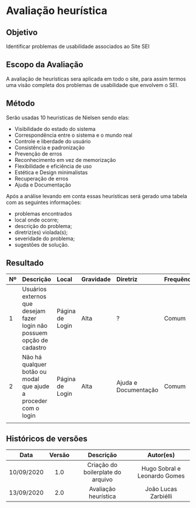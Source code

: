 # Avaliação heurística

## Objetivo

Identificar problemas de usabilidade associados ao Site SEI

## Escopo da Avaliação

A avaliação de heurísticas sera aplicada em todo o site, para assim termos uma visão completa dos problemas de usabilidade que envolvem o SEI.

## Método

Serão usadas 10 heuristicas de Nielsen sendo elas:
* Visibilidade do estado do sistema
* Correspondência entre o sistema e o mundo real
* Controle e liberdade do usuário
* Consistência e padronização
* Prevenção de erros
* Reconhecimento em vez de memorização
* Flexibilidade e eficiência de uso
* Estética e Design minimalistas
* Recuperação de erros
* Ajuda e Documentação 

Após a análise levando em conta essas heurísticas será gerado uma tabela com as seguintes informações:
* problemas encontrados
* local onde ocorre;
* descrição do problema;
* diretriz(es) violada(s);
* severidade do problema;
* sugestões de solução.

## Resultado

|Nº | Descrição | Local | Gravidade | Diretriz | Frequência | Impacto | Persistencia | Solução |
|:- | :-------- |:----- | :-------- | :--------| :----------| :------ | :----------- | :------ |
| 1 | Usuários externos que desejam fazer login não possuem opção de cadastro| Página de Login | Alta | ? | Comum | Impossibilidade de uso | ? | Criação de um botão de cadastro para usuários externos |
| 2 |Não há qualquer botão ou modal que ajude a proceder com o login| Página de Login | Alta | Ajuda e Documentação | Comum | Atrapalha o uso uma vez que é necessário acessar outro site para ter acesso a documentação | Em todo o site | Trazer documentação para o próprio site|
||||||||||



## Históricos de versões

|    Data    | Versão |             Descrição             |          Autor(es)           |
| :--------: | :----: | :-------------------------------: | :--------------------------: |
| 10/09/2020 |  1.0   | Criação do boilerplate do arquivo | Hugo Sobral e Leonardo Gomes |
| 13/09/2020 |  2.0   | Avaliação heurística | João Lucas Zarbiélli |